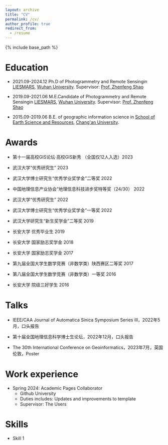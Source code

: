 ```yaml
---
layout: archive
title: "CV"
permalink: /cv/
author_profile: true
redirect_from:
  - /resume
---
```


{% include base_path %}

Education
======


* 2021.09-2024.12                Ph.D of Photogrammetry and Remote Sensingin [LIESMARS](https://liesmars.whu.edu.cn/), [Wuhan University](https://www.whu.edu.cn/).    Supervisor: [Prof. Zhenfeng Shao](http://www.lmars.whu.edu.cn/prof_web/shaozhenfeng/index.html) 

* 2019.09-2021.06        M.E.Candidate of Photogrammetry and Remote Sensingin [LIESMARS](https://liesmars.whu.edu.cn/), [Wuhan University](https://www.whu.edu.cn/).    Supervisor: [Prof. Zhenfeng Shao](http://www.lmars.whu.edu.cn/prof_web/shaozhenfeng/index.html) 

* 2015.09-2019.06         B.E. of geographic information science in [School of Earth Science and Resources](https://zyonline.chd.edu.cn/), [Chang'an University](https://www.chd.edu.cn/).  


Awards
======
* 第十一届高校GIS论坛·高校GIS新秀 （全国仅12人入选）2023

* 武汉大学“优秀研究生” 2023

* 武汉大学博士研究生“优秀学业奖学金”二等奖  2022

* 中国地理信息产业协会“地理信息科技进步奖特等奖（24/30） 2022

* 武汉大学“优秀研究生” 2022

* 武汉大学博士研究生“优秀学业奖学金”一等奖 2022

* 武汉大学研究生“新生奖学金”二等奖 2019 

* 长安大学 优秀毕业生 2019

* 长安大学 国家励志奖学金 2018

* 长安大学 国家励志奖学金 2017

* 第九届全国大学生数学竞赛（非数学类）陕西赛区二等奖 2017

* 第八届全国大学生数学竞赛（非数学类）一等奖 2016

* 长安大学 院级三好学生 2016


Talks
======
* IEEE/CAA Journal of Automatica Sinica Symposium Series III，2022年5月，口头报告 
 
* 第十届全国地理信息科学博士生论坛，2022年12月，口头报告 

* The 30th International Conference on Geoinformatics，2023年7月，英国伦敦，Poster

Work experience
======
* Spring 2024: Academic Pages Collaborator
  * Github University
  * Duties includes: Updates and improvements to template
  * Supervisor: The Users


  
Skills
======
* Skill 1



